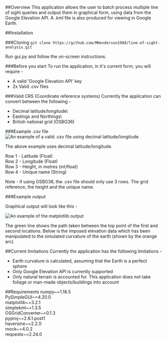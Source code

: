 ##Overview
This application allows the user to batch process multiple line of sight queries and output them in graphical form,
using data from the Google Elevation API.  A .kml file is also produced for viewing in Google Earth.

##Installation

###Cloning
```git clone https://github.com/MHenderson1988/line-of-sight-analysis.git```

Run gui.py and follow the on-screen instructions. 

###Before you start
To run the application, in it's current form, you will require - 
* A valid 'Google Elevation API' key
* 2x Valid .csv files

###Valid CRS (Coordinate reference systems)
Currently the application can convert between the following -
 
* Decimal latitude/longitude\
* Eastings and Northings\
* British national grid (OSBG36)

###Example .csv file
![An example of a valid .csv file using decimal latitude/longitude](img/csv_example.png)

The above example uses decimal latitude/longitude.  

Row 1 - Latitude (Float)\
Row 2 - Longitude (Float)\
Row 3 - Height, in metres (int/float)\
Row 4 - Unique name (String)

Note - if using OSBG36, the .csv file should only use 3 rows.  The grid reference, the height and the unique name.

###Example output

Graphical output will look like this - 

![An example of the matplotlib output](img/example_output.png)

The green line shows the path taken between the top point of the first and second locations.  Below is the imposed
elevation data which has been manipulated to the simulated curvature of the earth (shown by the orange arc).  

##Current limitations
Currently the application has the following limitations - 

* Earth curvature is calculated, assuming that the Earth is a perfect sphere
* Only Google Elevation API is currently supported
* Only natural terrain is accounted for.  This application does not take foliage or man-made objects/buildings into account

##Requirements
numpy~=1.18.5\
PySimpleGUI~=4.20.0\
matplotlib~=3.2.1\
simplekml~=1.3.5\
OSGridConverter~=0.1.3\
pyproj~=2.6.1.post1\
haversine~=2.2.0\
mock~=4.0.2\
requests~=2.24.0